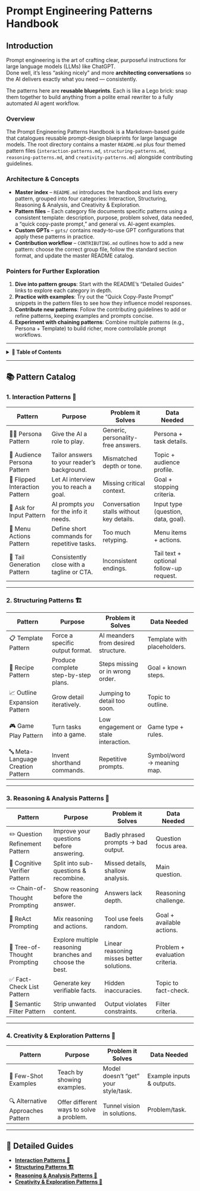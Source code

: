 # Prompt Engineering Patterns Handbook

## Introduction

Prompt engineering is the art of crafting clear, purposeful instructions for large language models (LLMs) like ChatGPT.  
Done well, it’s less “asking nicely” and more **architecting conversations** so the AI delivers exactly what you need — consistently.

The patterns here are **reusable blueprints**. Each is like a Lego brick: snap them together to build anything from a polite email rewriter to a fully automated AI agent workflow.

### Overview

The Prompt Engineering Patterns Handbook is a Markdown-based guide that
catalogues reusable prompt-design blueprints for large language models. The
root directory contains a master `README.md` plus four themed pattern files
(`interaction-patterns.md`, `structuring-patterns.md`,
`reasoning-patterns.md`, and `creativity-patterns.md`) alongside contributing
guidelines.

### Architecture & Concepts

- **Master index** – `README.md` introduces the handbook and lists every
  pattern, grouped into four categories: Interaction, Structuring, Reasoning &
  Analysis, and Creativity & Exploration.
- **Pattern files** – Each category file documents specific patterns using a
  consistent template: description, purpose, problem solved, data needed, a
  “quick copy-paste prompt,” and general vs. AI-agent examples.
- **Custom GPTs** – `gpts/` contains ready-to-use GPT configurations that apply these patterns in practice.
- **Contribution workflow** – `CONTRIBUTING.md` outlines how to add a new
  pattern: choose the correct group file, follow the standard section format,
  and update the master README catalog.

### Pointers for Further Exploration

1. **Dive into pattern groups**: Start with the README’s “Detailed Guides”
   links to explore each category in depth.
2. **Practice with examples**: Try out the “Quick Copy-Paste Prompt” snippets
   in the pattern files to see how they influence model responses.
3. **Contribute new patterns**: Follow the contributing guidelines to add or
   refine patterns, keeping examples and prompts concise.
4. **Experiment with chaining patterns**: Combine multiple patterns (e.g.,
   Persona + Template) to build richer, more controllable prompt workflows.

---

<details>
<summary><strong>📜 Table of Contents</strong></summary>

### 1. Interaction Patterns 💬
- [Persona Pattern 🧑‍🎭](./interaction-patterns.md#persona-pattern-)
- [Audience Persona Pattern 👥](./interaction-patterns.md#audience-persona-pattern-)
- [Flipped Interaction Pattern 🔄](./interaction-patterns.md#flipped-interaction-pattern-)
- [Ask for Input Pattern 💌](./interaction-patterns.md#ask-for-input-pattern-)
- [Menu Actions Pattern 📜](./interaction-patterns.md#menu-actions-pattern-)
- [Tail Generation Pattern 🐾](./interaction-patterns.md#tail-generation-pattern-)

### 2. Structuring Patterns 🏗️
- [Template Pattern 📋](./structuring-patterns.md#template-pattern-)
- [Recipe Pattern 📜](./structuring-patterns.md#recipe-pattern-)
- [Outline Expansion Pattern 📈](./structuring-patterns.md#outline-expansion-pattern-)
- [Game Play Pattern 🎮](./structuring-patterns.md#game-play-pattern-)
- [Meta-Language Creation Pattern 🔤](./structuring-patterns.md#meta-language-creation-pattern-)

### 3. Reasoning & Analysis Patterns 🧠
- [Question Refinement Pattern ✏️](./reasoning-patterns.md#question-refinement-pattern-)
- [Cognitive Verifier Pattern 🧮](./reasoning-patterns.md#cognitive-verifier-pattern-)
- [Chain-of-Thought Prompting 🪢](./reasoning-patterns.md#chain-of-thought-prompting-)
- [ReAct Prompting 🤖](./reasoning-patterns.md#react-prompting-)
- [Tree-of-Thought Prompting 🌳](./reasoning-patterns.md#tree-of-thought-prompting-)
- [Fact-Check List Pattern ✅](./reasoning-patterns.md#fact-check-list-pattern-)
- [Semantic Filter Pattern 🚫](./reasoning-patterns.md#semantic-filter-pattern-)

### 4. Creativity & Exploration Patterns 🎨
- [Few-Shot Examples 🎯](./creativity-patterns.md#few-shot-examples-)
- [Alternative Approaches Pattern 🔍](./creativity-patterns.md#alternative-approaches-pattern-)

</details>

---

## 📚 Pattern Catalog

### **1. Interaction Patterns 💬**

| Pattern | Purpose | Problem it Solves | Data Needed |
|---------|---------|------------------|-------------|
| 🧑‍🎭 Persona Pattern | Give the AI a role to play. | Generic, personality-free answers. | Persona + task details. |
| 👥 Audience Persona Pattern | Tailor answers to your reader’s background. | Mismatched depth or tone. | Topic + audience profile. |
| 🔄 Flipped Interaction Pattern | Let AI interview you to reach a goal. | Missing critical context. | Goal + stopping criteria. |
| 💌 Ask for Input Pattern | AI prompts *you* for the info it needs. | Conversation stalls without key details. | Input type (question, data, goal). |
| 📜 Menu Actions Pattern | Define short commands for repetitive tasks. | Too much retyping. | Menu items + actions. |
| 🐾 Tail Generation Pattern | Consistently close with a tagline or CTA. | Inconsistent endings. | Tail text + optional follow-up request. |

---

### **2. Structuring Patterns 🏗️**

| Pattern | Purpose | Problem it Solves | Data Needed |
|---------|---------|------------------|-------------|
| 📋 Template Pattern | Force a specific output format. | AI meanders from desired structure. | Template with placeholders. |
| 📜 Recipe Pattern | Produce complete step-by-step plans. | Steps missing or in wrong order. | Goal + known steps. |
| 📈 Outline Expansion Pattern | Grow detail iteratively. | Jumping to detail too soon. | Topic to outline. |
| 🎮 Game Play Pattern | Turn tasks into a game. | Low engagement or stale interaction. | Game type + rules. |
| 🔤 Meta-Language Creation Pattern | Invent shorthand commands. | Repetitive prompts. | Symbol/word → meaning map. |

---

### **3. Reasoning & Analysis Patterns 🧠**

| Pattern | Purpose | Problem it Solves | Data Needed |
|---------|---------|------------------|-------------|
| ✏️ Question Refinement Pattern | Improve your questions before answering. | Badly phrased prompts → bad output. | Question focus area. |
| 🧮 Cognitive Verifier Pattern | Split into sub-questions & recombine. | Missed details, shallow analysis. | Main question. |
| 🪢 Chain-of-Thought Prompting | Show reasoning before the answer. | Answers lack depth. | Reasoning challenge. |
| 🤖 ReAct Prompting | Mix reasoning and actions. | Tool use feels random. | Goal + available actions. |
| 🌳 Tree-of-Thought Prompting | Explore multiple reasoning branches and choose the best. | Linear reasoning misses better solutions. | Problem + evaluation criteria. |
| ✅ Fact-Check List Pattern | Generate key verifiable facts. | Hidden inaccuracies. | Topic to fact-check. |
| 🚫 Semantic Filter Pattern | Strip unwanted content. | Output violates constraints. | Filter criteria. |

---

### **4. Creativity & Exploration Patterns 🎨**

| Pattern | Purpose | Problem it Solves | Data Needed |
|---------|---------|------------------|-------------|
| 🎯 Few-Shot Examples | Teach by showing examples. | Model doesn’t “get” your style/task. | Example inputs & outputs. |
| 🔍 Alternative Approaches Pattern | Offer different ways to solve a problem. | Tunnel vision in solutions. | Problem/task. |

---

## 🔗 Detailed Guides

- [**Interaction Patterns 💬**](./interaction-patterns.md)
- [**Structuring Patterns 🏗️**](./structuring-patterns.md)
- [**Reasoning & Analysis Patterns 🧠**](./reasoning-patterns.md)
- [**Creativity & Exploration Patterns 🎨**](./creativity-patterns.md)
